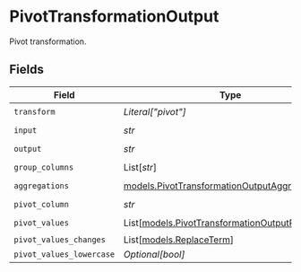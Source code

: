 # PivotTransformationOutput

Pivot transformation.


## Fields

| Field                                                                                                | Type                                                                                                 | Required                                                                                             | Description                                                                                          |
| ---------------------------------------------------------------------------------------------------- | ---------------------------------------------------------------------------------------------------- | ---------------------------------------------------------------------------------------------------- | ---------------------------------------------------------------------------------------------------- |
| `transform`                                                                                          | *Literal["pivot"]*                                                                                   | :heavy_check_mark:                                                                                   | N/A                                                                                                  |
| `input`                                                                                              | *str*                                                                                                | :heavy_check_mark:                                                                                   | N/A                                                                                                  |
| `output`                                                                                             | *str*                                                                                                | :heavy_check_mark:                                                                                   | N/A                                                                                                  |
| `group_columns`                                                                                      | List[*str*]                                                                                          | :heavy_check_mark:                                                                                   | N/A                                                                                                  |
| `aggregations`                                                                                       | [models.PivotTransformationOutputAggregations](../models/pivottransformationoutputaggregations.md)   | :heavy_check_mark:                                                                                   | N/A                                                                                                  |
| `pivot_column`                                                                                       | *str*                                                                                                | :heavy_check_mark:                                                                                   | N/A                                                                                                  |
| `pivot_values`                                                                                       | List[[models.PivotTransformationOutputPivotValue](../models/pivottransformationoutputpivotvalue.md)] | :heavy_check_mark:                                                                                   | N/A                                                                                                  |
| `pivot_values_changes`                                                                               | List[[models.ReplaceTerm](../models/replaceterm.md)]                                                 | :heavy_minus_sign:                                                                                   | N/A                                                                                                  |
| `pivot_values_lowercase`                                                                             | *Optional[bool]*                                                                                     | :heavy_minus_sign:                                                                                   | N/A                                                                                                  |